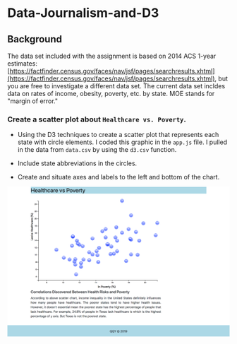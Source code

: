 # Data-Journalism-and-D3

## Background

The data set included with the assignment is based on 2014 ACS 1-year estimates: [https://factfinder.census.gov/faces/nav/jsf/pages/searchresults.xhtml](https://factfinder.census.gov/faces/nav/jsf/pages/searchresults.xhtml), but you are free to investigate a different data set. The current data set incldes data on rates of income, obesity, poverty, etc. by state. MOE stands for "margin of error."

### Create a scatter plot about `Healthcare vs. Poverty`.

* Using the D3 techniques to create a scatter plot that represents each state with circle elements. I coded this graphic in the `app.js` file. I pulled in the data from `data.csv` by using the `d3.csv` function. 

* Include state abbreviations in the circles.

* Create and situate axes and labels to the left and bottom of the chart.

![healthcare](healthcare_vs_poverty.png)



